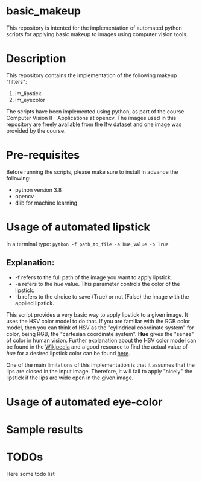 # basic_makeup
This repository is intented for the implementation of automated python scripts for applying basic makeup to images using computer vision tools.

# Description
This repository contains the implementation of the following makeup "filters":

1. im_lipstick
2. im_eyecolor

The scripts have been implemented using python, as part of the course Computer Vision II - Applications at opencv. The images used in this repository are freely available from the [lfw dataset](http://vis-www.cs.umass.edu/lfw/) and one image was provided by the course.

# Pre-requisites
Before running the scripts, please make sure to install in advance the following:
- python version 3.8
- opencv
- dlib for machine learning

# Usage of automated lipstick
In a terminal type: `python -f path_to_file -a hue_value -b True`

## Explanation:
- -f refers to the full path of the image you want to apply lipstick.
- -a refers to the *hue* value. This parameter controls the color of the lipstick.
- -b refers to the choice to save (True) or not (False) the image with the applied lipstick.

This script provides a very basic way to apply lipstick to a given image. It uses the HSV color model to do that. If you are familiar with the RGB color model, then you can think of HSV as the "cylindrical coordinate system" for color, being RGB, the "cartesian coordinate system". **Hue** gives the "sense" of color in human vision. Further explanation about the HSV color model can be found in the [Wikipedia](https://en.wikipedia.org/wiki/HSL_and_HSV) and a good resource to find the actual value of *hue* for a desired lipstick color can be found [here](https://www.color-hex.com/).

One of the main limitations of this implementation is that it assumes that the lips are closed in the input image. Therefore, it will fail to apply "nicely" the lipstick if the lips are wide open in the given image.

# Usage of automated eye-color

# Sample results

# TODOs
Here some todo list

